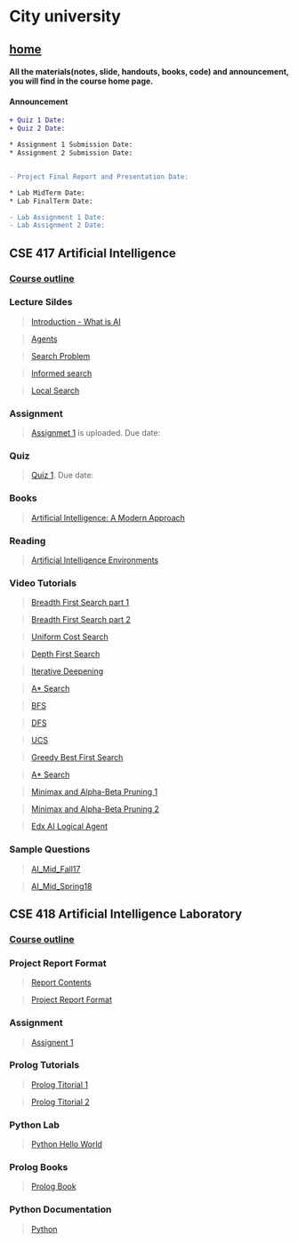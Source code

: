 # City university

## [home](https://suptaphilip.github.io/)


#### All the materials(notes, slide, handouts, books, code) and announcement, you will find in the course home page.
#### Announcement

```diff
+ Quiz 1 Date: 
+ Quiz 2 Date: 

* Assignment 1 Submission Date:
* Assignment 2 Submission Date:


- Project Final Report and Presentation Date:

* Lab MidTerm Date:
* Lab FinalTerm Date:

- Lab Assignment 1 Date:
- Lab Assignment 2 Date:
```



## CSE 417 Artificial Intelligence


### [Course outline](https://github.com/suptaphilip/Artificial-Intelligence-Spring2019/raw/AI-Theory/CSE%20417%20Artificial%20Intelligence.pdf)



### Lecture Sildes

  >  [Introduction - What is AI](https://github.com/suptaphilip/Artificial-Intelligence-Spring2019/raw/AI-Theory/L1.pdf)
  
  > [Agents](https://github.com/suptaphilip/Artificial-Intelligence-Spring2019/raw/AI-Theory/L2.pdf)
  
  > [Search Problem](https://github.com/suptaphilip/Artificial-Intelligence-Spring2019/raw/AI-Theory/L3.pdf)
  
  > [Informed search](https://github.com/suptaphilip/Artificial-Intelligence-Spring2019/raw/AI-Theory/chapter04a.pdf)
  
  >[Local Search](https://github.com/suptaphilip/Artificial-Intelligence-Spring2019/raw/AI-Theory/chapter04b.pdf)
 
### Assignment
> [Assignmet 1]() is uploaded. Due date: 

### Quiz
> [Quiz 1](). Due date: 


### Books
> [Artificial Intelligence: A Modern Approach](https://github.com/suptaphilip/Artificial-Intelligence/raw/AI-Theory/Book.pdf)

### Reading
> [Artificial Intelligence Environments](https://medium.com/@jrodthoughts/6-types-of-artificial-intelligence-environments-825e3c47d998)


### Video Tutorials
> [Breadth First Search part 1](https://www.youtube.com/watch?v=1wu2sojwsyQ)

> [Breadth First Search part 2](https://www.youtube.com/watch?v=n3fPL9q_Nyc)

> [Uniform Cost Search](https://www.youtube.com/watch?v=dRMvK76xQJI)

> [Depth First Search](https://www.youtube.com/watch?v=h1RYvCfuoN4)

> [Iterative Deepening](https://www.youtube.com/watch?v=Y85ECk_H3h4)

> [A* Search](https://www.youtube.com/watch?v=6TsL96NAZCo)

> [BFS](https://www.youtube.com/watch?v=aJnDZscuoj8)

> [DFS](https://www.youtube.com/watch?v=fKcXyDMHxRw)

> [UCS](https://www.youtube.com/watch?v=-FY7t2kqWX4)

> [Greedy Best First Search](https://www.youtube.com/watch?v=HMAHrQHmrUQ)

> [A* Search](https://www.youtube.com/watch?v=iTJvWfmp1vw)

> [Minimax and Alpha-Beta Pruning 1](https://www.youtube.com/watch?v=J1GoI5WHBto)

> [Minimax and Alpha-Beta Pruning 2](https://www.youtube.com/watch?v=zp3VMe0Jpf8)

>[Edx AI Logical Agent](https://www.youtube.com/playlist?list=PLsKO0VhT8TXoermsACYXjKw2_xYOts7jL)


### Sample Questions

>[AI_Mid_Fall17](https://github.com/suptaphilip/Artificial-Intelligence/raw/AI-Theory/AI_Mid_Fall17.pdf)

>[AI_Mid_Spring18](https://github.com/suptaphilip/Artificial-Intelligence/raw/AI-Theory/AI_Mid_Spring18.pdf)




## CSE 418 Artificial Intelligence Laboratory

### [Course outline](https://github.com/suptaphilip/Artificial-Intelligence-Spring2019/raw/AI-Laboratory/CSE%20418%20Artificial%20Intelligence%20Lab.pdf)

### Project Report Format
>[Report Contents](https://github.com/suptaphilip/Artificial-Intelligence-Spring2019/raw/AI-Laboratory/Project%20Report%20Format.pdf)

>[Project Report Format](https://github.com/suptaphilip/Artificial-Intelligence-Spring2019/raw/AI-Laboratory/Thesis%20Template%20copy.pdf)



### Assignment
> [Assignent 1]()


### Prolog Tutorials

> [Prolog Titorial 1](https://github.com/suptaphilip/Artificial-Intelligence/raw/AI-Lab/prolog%20tutorials%201.pdf)

> [Prolog Titorial 2](https://github.com/suptaphilip/Artificial-Intelligence/raw/AI-Lab/prolog%20tutorials%202.pdf)


### Python Lab

>[Python Hello World]()



### Prolog Books

> [Prolog Book](https://github.com/suptaphilip/Artificial-Intelligence/raw/AI-Lab/Prolog%20textbook.pdf)

### Python Documentation

>[Python](https://github.com/suptaphilip/Artificial-Intelligence/blob/AI-Lab/Object-OrientedProgramminginPython.pdf)


